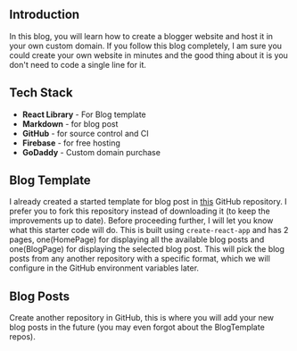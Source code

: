 ## Introduction
In this blog, you will learn how to create a blogger website and host it in your own custom domain. If you follow this blog completely, I am sure you could create your own website in minutes and the good thing about it is you don't need to code a single line for it.

## Tech Stack
- **React Library** - For Blog template
- **Markdown** - for blog post
- **GitHub** - for source control and CI
- **Firebase** - for free hosting
- **GoDaddy** - Custom domain purchase

## Blog Template
I already created a started template for blog post in [this](https://github.com/karthikeyan-live/karthikeyan-live) GitHub repository. I prefer you to fork this repository instead of downloading it (to keep the improvements up to date). 
Before proceeding further, I will let you know what this starter code will do. This is built using `create-react-app` and has 2 pages, one(HomePage) for displaying all the available blog posts and one(BlogPage) for displaying the selected blog post. This will pick the blog posts from any another repository with a specific format, which we will configure in the GitHub environment variables later.
## Blog Posts
Create another repository in GitHub, this is where you will add your new blog posts in the future (you may even forgot about the BlogTemplate repos). 
<!--stackedit_data:
eyJoaXN0b3J5IjpbLTE0NjkwMDEwMjYsLTIwMjc4OTgyOTYsMT
AxNjU1NTU5OSwtMTc4MjgxOTQ1OCwtODUzMDM4MDc1XX0=
-->